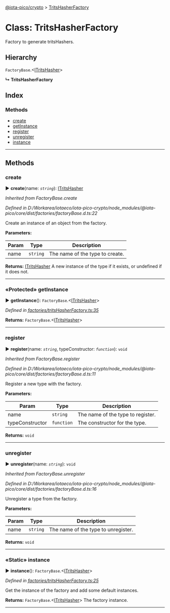 [@iota-pico/crypto](../README.md) > [TritsHasherFactory](../classes/tritshasherfactory.md)



# Class: TritsHasherFactory


Factory to generate tritsHashers.

## Hierarchy


 `FactoryBase`.<[ITritsHasher](../interfaces/itritshasher.md)>

**↳ TritsHasherFactory**







## Index

### Methods

* [create](tritshasherfactory.md#create)
* [getInstance](tritshasherfactory.md#getinstance)
* [register](tritshasherfactory.md#register)
* [unregister](tritshasherfactory.md#unregister)
* [instance](tritshasherfactory.md#instance)



---
## Methods
<a id="create"></a>

###  create

► **create**(name: *`string`*): [ITritsHasher](../interfaces/itritshasher.md)



*Inherited from FactoryBase.create*

*Defined in D:/Workarea/iotaeco/iota-pico-crypto/node_modules/@iota-pico/core/dist/factories/factoryBase.d.ts:22*



Create an instance of an object from the factory.


**Parameters:**

| Param | Type | Description |
| ------ | ------ | ------ |
| name | `string`   |  The name of the type to create. |





**Returns:** [ITritsHasher](../interfaces/itritshasher.md)
A new instance of the type if it exists, or undefined if it does not.






___

<a id="getinstance"></a>

### «Protected» getInstance

► **getInstance**(): `FactoryBase`.<[ITritsHasher](../interfaces/itritshasher.md)>



*Defined in [factories/tritsHasherFactory.ts:35](https://github.com/iotaeco/iota-pico-crypto/blob/0ffc561/src/factories/tritsHasherFactory.ts#L35)*





**Returns:** `FactoryBase`.<[ITritsHasher](../interfaces/itritshasher.md)>





___

<a id="register"></a>

###  register

► **register**(name: *`string`*, typeConstructor: *`function`*): `void`



*Inherited from FactoryBase.register*

*Defined in D:/Workarea/iotaeco/iota-pico-crypto/node_modules/@iota-pico/core/dist/factories/factoryBase.d.ts:11*



Register a new type with the factory.


**Parameters:**

| Param | Type | Description |
| ------ | ------ | ------ |
| name | `string`   |  The name of the type to register. |
| typeConstructor | `function`   |  The constructor for the type. |





**Returns:** `void`





___

<a id="unregister"></a>

###  unregister

► **unregister**(name: *`string`*): `void`



*Inherited from FactoryBase.unregister*

*Defined in D:/Workarea/iotaeco/iota-pico-crypto/node_modules/@iota-pico/core/dist/factories/factoryBase.d.ts:16*



Unregister a type from the factory.


**Parameters:**

| Param | Type | Description |
| ------ | ------ | ------ |
| name | `string`   |  The name of the type to unregister. |





**Returns:** `void`





___

<a id="instance"></a>

### «Static» instance

► **instance**(): `FactoryBase`.<[ITritsHasher](../interfaces/itritshasher.md)>



*Defined in [factories/tritsHasherFactory.ts:25](https://github.com/iotaeco/iota-pico-crypto/blob/0ffc561/src/factories/tritsHasherFactory.ts#L25)*



Get the instance of the factory and add some default instances.




**Returns:** `FactoryBase`.<[ITritsHasher](../interfaces/itritshasher.md)>
The factory instance.






___


